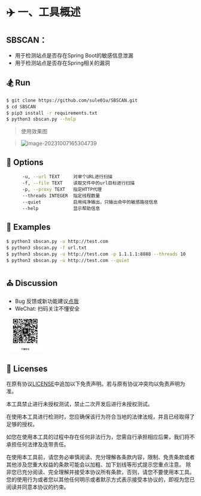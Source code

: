 # ✈️ 一、工具概述
## SBSCAN：
- 用于检测站点是否存在Spring Boot的敏感信息泄漏
- 用于检测站点是否存在Spring相关的漏洞

## 🏂 Run
```Bash
$ git clone https://github.com/sule01u/SBSCAN.git
$ cd SBSCAN
$ pip3 install -r requirements.txt
$ python3 sbscan.py --help
```
> 使用效果图

>  ![image-20231007165304739](https://p.ipic.vip/fy2zas.png)


## 🎡 Options
```Bash
      -u, --url TEXT     对单个URL进行扫描
      -f, --file TEXT    读取文件中的url目标进行扫描
      -p, --proxy TEXT   指定HTTP代理
      --threads INTEGER  指定线程数量
      --quiet            启用纯净输出，只输出命中的敏感路径信息
      --help             显示帮助信息

```

## 🎨 Examples
```Bash
$ python3 sbscan.py -u http://test.com
$ python3 sbscan.py -f url.txt
$ python3 sbscan.py -u http://test.com -p 1.1.1.1:8888 --threads 10
$ python3 sbscan.py -u http://test.com --quiet
```

## ⛪ Discussion
* Bug 反馈或新功能建议[点我](https://github.com/sule01u/SBSCAN/issues)
* WeChat: 扫码关注不懂安全
<p>
    <img alt="QR-code" src="https://github.com/sule01u/BigTree975.github.io/blob/master/img/mine.png" width="20%" height="20%" style="max-width:100%;">
</p>

## 📑 Licenses

在原有协议[LICENSE](https://github.com/sule01u/SBSCAN/blob/master/LICENSE)中追加以下免责声明。若与原有协议冲突均以免责声明为准。

本工具禁止进行未授权测试，禁止二次开发后进行未授权测试。

在使用本工具进行检测时，您应确保该行为符合当地的法律法规，并且已经取得了足够的授权。

如您在使用本工具的过程中存在任何非法行为，您需自行承担相应后果，我们将不承担任何法律及连带责任。

在使用本工具前，请您务必审慎阅读、充分理解各条款内容，限制、免责条款或者其他涉及您重大权益的条款可能会以加粗、加下划线等形式提示您重点注意。 除非您已充分阅读、完全理解并接受本协议所有条款，否则，请您不要使用本工具。您的使用行为或者您以其他任何明示或者默示方式表示接受本协议的，即视为您已阅读并同意本协议的约束。
